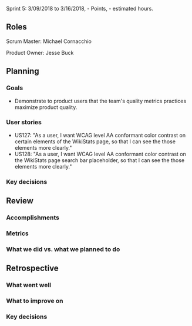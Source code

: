 Sprint 5: 3/09/2018 to 3/16/2018, - Points, - estimated hours.

## Roles

Scrum Master: Michael Cornacchio

Product Owner: Jesse Buck

## Planning

### Goals
- Demonstrate to product users that the team's quality metrics practices maximize product quality.
### User stories
  - US127: "As a user, I want WCAG level AA conformant color contrast on certain elements of the WikiStats page, so that I can see the those elements more clearly."
  - US128: "As a user, I want WCAG level AA conformant color contrast on the WikiStats page search bar placeholder, so that I can see the those elements more clearly." 

### Key decisions

## Review

### Accomplishments

### Metrics

### What we did vs. what we planned to do

## Retrospective

### What went well

### What to improve on

### Key decisions
